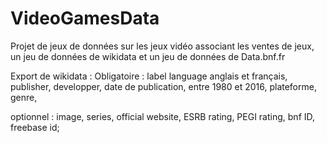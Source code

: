 # VideoGamesData

Projet de jeux de données sur les jeux vidéo associant les ventes de jeux, un jeu de données de wikidata et un jeu de données de Data.bnf.fr

Export de wikidata : 
Obligatoire :
label language anglais et français,
publisher,
developper,
date de publication,  entre 1980 et 2016,
plateforme,
genre,

optionnel :
image,
series,
official website, 
ESRB rating,
PEGI rating,
bnf ID, 
freebase id;
